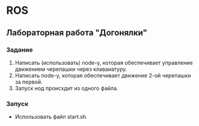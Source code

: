 # ROS

## Лабораторная работа "Догонялки"

### Задание
1. Написать (использовать) node-у, которая обеспечивает управление движением черепашки через клаваиатуру.
2. Написать node-у, которая обеспечивает движение 2-ой черепашки за первой.
3. Запуск нод происхдит из одного файла.

### Запуск
- Использовать файл start.sh
